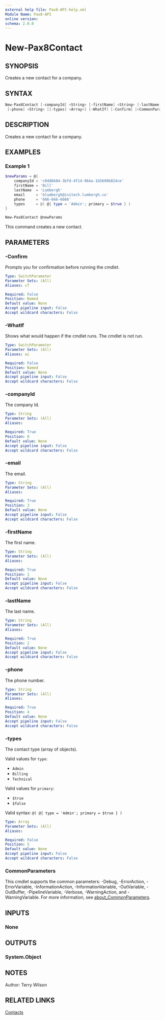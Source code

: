```yaml
---
external help file: Pax8-API-help.xml
Module Name: Pax8-API
online version:
schema: 2.0.0
---
```


# New-Pax8Contact

## SYNOPSIS
Creates a new contact for a company.

## SYNTAX

```powershell
New-Pax8Contact [-companyId] <String> [-firstName] <String> [-lastName] <String> [-email] <String>
 [-phone] <String> [[-types] <Array>] [-WhatIf] [-Confirm] [<CommonParameters>]
```

## DESCRIPTION
Creates a new contact for a company.

## EXAMPLES

### Example 1
```powershell
$newParams = @{
    companyId = 'c0486b84-3bfd-4f14-964a-1b5699b824ce'
    firstName = 'Bill'
    lastName  = 'Lumbergh'
    email     = 'blumbergh@initech.lumbergh.co'
    phone     = '666-666-6666'
    types     = @( @{ type = 'Admin'; primary = $true } )
}

New-Pax8Contact @newParams
```

This command creates a new contact.

## PARAMETERS

### -Confirm
Prompts you for confirmation before running the cmdlet.

```yaml
Type: SwitchParameter
Parameter Sets: (All)
Aliases: cf

Required: False
Position: Named
Default value: None
Accept pipeline input: False
Accept wildcard characters: False
```

### -WhatIf
Shows what would happen if the cmdlet runs.
The cmdlet is not run.

```yaml
Type: SwitchParameter
Parameter Sets: (All)
Aliases: wi

Required: False
Position: Named
Default value: None
Accept pipeline input: False
Accept wildcard characters: False
```

### -companyId
The company Id.

```yaml
Type: String
Parameter Sets: (All)
Aliases:

Required: True
Position: 0
Default value: None
Accept pipeline input: False
Accept wildcard characters: False
```

### -email
The email.

```yaml
Type: String
Parameter Sets: (All)
Aliases:

Required: True
Position: 3
Default value: None
Accept pipeline input: False
Accept wildcard characters: False
```

### -firstName
The first name.

```yaml
Type: String
Parameter Sets: (All)
Aliases:

Required: True
Position: 1
Default value: None
Accept pipeline input: False
Accept wildcard characters: False
```

### -lastName
The last name.

```yaml
Type: String
Parameter Sets: (All)
Aliases:

Required: True
Position: 2
Default value: None
Accept pipeline input: False
Accept wildcard characters: False
```

### -phone
The phone number.

```yaml
Type: String
Parameter Sets: (All)
Aliases:

Required: True
Position: 4
Default value: None
Accept pipeline input: False
Accept wildcard characters: False
```

### -types
The contact type (array of objects).

Valid values for `type`:

- `Admin`
- `Billing`
- `Technical`

Valid values for `primary`:

- `$true`
- `$false`

Valid syntax: `@( @{ type = 'Admin'; primary = $true } )`

```yaml
Type: Array
Parameter Sets: (All)
Aliases:

Required: False
Position: 5
Default value: None
Accept pipeline input: False
Accept wildcard characters: False
```

### CommonParameters
This cmdlet supports the common parameters: -Debug, -ErrorAction, -ErrorVariable, -InformationAction, -InformationVariable, -OutVariable, -OutBuffer, -PipelineVariable, -Verbose, -WarningAction, and -WarningVariable. For more information, see [about_CommonParameters](http://go.microsoft.com/fwlink/?LinkID=113216).

## INPUTS

### None

## OUTPUTS

### System.Object
## NOTES
Author: Terry Wilson

## RELATED LINKS

[Contacts](https://docs.pax8.com/api/v1#tag/Contacts)
